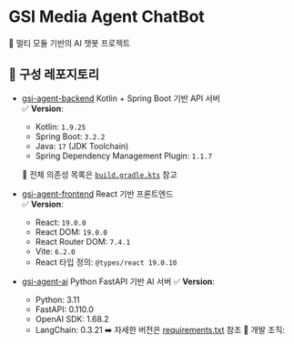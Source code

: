 # GSI Media Agent ChatBot

🎯 멀티 모듈 기반의 AI 챗봇 프로젝트

## 🔧 구성 레포지토리
- [gsi-agent-backend](https://github.com/gsi-media-agent-chatbot/gsi-agent-backend)
  Kotlin + Spring Boot 기반 API 서버  
  ✅ **Version**:
  - Kotlin: `1.9.25`
  - Spring Boot: `3.2.2`
  - Java: `17` (JDK Toolchain)
  - Spring Dependency Management Plugin: `1.1.7`

  🔗 전체 의존성 목록은 [`build.gradle.kts`](https://github.com/gsi-media-agent-chatbot/gsi-agent-backend/blob/main/build.gradle.kts) 참고

- [gsi-agent-frontend](https://github.com/gsi-media-agent-chatbot/gsi-agent-frontend)
  React 기반 프론트엔드  
  ✅ **Version**:
  - React: `19.0.0`
  - React DOM: `19.0.0`
  - React Router DOM: `7.4.1`
  - Vite: `6.2.0`
  - React 타입 정의: `@types/react 19.0.10`
 

- [gsi-agent-ai](https://github.com/gsi-media-agent-chatbot/gsi-agent-ai)
  Python FastAPI 기반 AI 서버
  ✅ **Version**:
  - Python: 3.11
  - FastAPI: 0.110.0
  - OpenAI SDK: 1.68.2
  - LangChain: 0.3.21
  ➡️ 자세한 버전은 [requirements.txt](https://github.com/gsi-media-agent-chatbot/gsi-agent-ai/requirements.txt) 참조
📌 개발 조직: 
